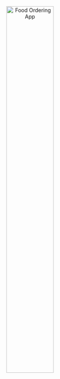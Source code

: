 <div align="center">
  <img src="http://vikashgaurav.com/util/download/order.jpg" alt="Food Ordering App" align="center" width="50%"/>
</div>

